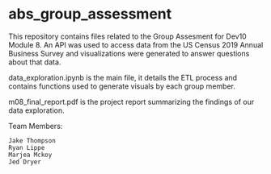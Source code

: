 # abs_group_assessment
This repository contains files related to the Group Assesment for Dev10 Module 8. An API was used to access data from the US Census 2019 Annual Business Survey and visualizations were generated to answer questions about that data.

data_exploration.ipynb is the main file, it details the ETL process and contains functions used to generate visuals by each group member.

m08_final_report.pdf is the project report summarizing the findings of our data exploration.


Team Members:

    Jake Thompson
    Ryan Lippe
    Marjea Mckoy
    Jed Dryer
